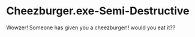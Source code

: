 # Cheezburger.exe-Semi-Destructive
Wowzer! Someone has given you a cheezburger!! would you eat it??

